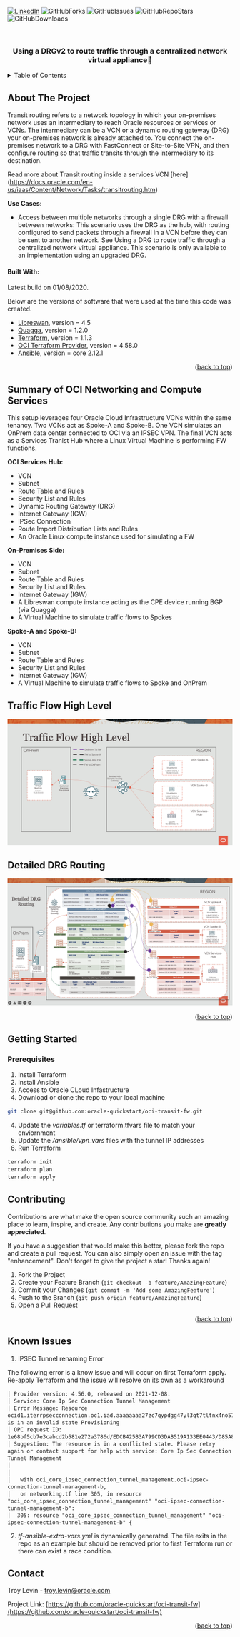 <div id="top"></div>
<!--
*** Thanks for checking out the Best-README-Template. If you have a suggestion
*** that would make this better, please fork the repo and create a pull request
*** or simply open an issue with the tag "enhancement".
*** Don't forget to give the project a star!
*** Thanks again! Now go create something AMAZING! :D
-->



<!-- PROJECT SHIELDS -->
<!--
*** I'm using markdown "reference style" links for readability.
*** Reference links are enclosed in brackets [ ] instead of parentheses ( ).
*** See the bottom of this document for the declaration of the reference variables
*** for contributors-url, forks-url, etc. This is an optional, concise syntax you may use.
*** https://www.markdownguide.org/basic-syntax/#reference-style-links
-->
<!-- [![Contributors][contributors-shield]][contributors-url] -->

[![LinkedIn][linkedin-shield]][linkedin-url]
![GitHubForks][forks-shield]
![GitHubIssues][issues-shield]
![GitHubRepoStars][stars-shield]
![GitHubDownloads][downloads-shield]

<!-- PROJECT LOGO -->
<br />
<div align="center">

  <h3 align="center">Using a DRGv2 to route traffic through a centralized network virtual appliance</h3>

</div>



<!-- TABLE OF CONTENTS -->
<details>
  <summary>Table of Contents</summary>
  <ol>
    <li>
      <a href="#about-the-project">About The Project</a>
      <ul>
        <li><a href="#built-with">Built With</a></li>
      </ul>
    </li>
    <li><a href="#Summary-of-OCI-Networking-and-Compute-Services">Summary of OCI Networking and Compute Services</a></li>        
    <li>
      <a href="#getting-started">Getting Started</a>
      <ul>
        <li><a href="#prerequisites">Prerequisites</a></li>
        <li><a href="#installation">Installation</a></li>
      </ul>
    </li>
    <li><a href="#Known Issues">Known Issues</a></li>
    <li><a href="#contact">Contact</a></li>
    <li><a href="#acknowledgments">Acknowledgments</a></li>
  </ol>
</details>



<!-- ABOUT THE PROJECT -->
## About The Project

Transit routing refers to a network topology in which your on-premises network uses an intermediary to reach Oracle resources or services or VCNs. The intermediary can be a VCN or a dynamic routing gateway (DRG)  your on-premises network is already attached to. You connect the on-premises network to a DRG with FastConnect or Site-to-Site VPN, and then configure routing so that traffic transits through the intermediary to its destination.

Read more about Transit routing inside a services VCN [here] (https://docs.oracle.com/en-us/iaas/Content/Network/Tasks/transitrouting.htm)

**Use Cases:**

* Access between multiple networks through a single DRG with a firewall between networks: This scenario uses the DRG as the hub, with routing configured to send packets through a firewall in a VCN before they can be sent to another network. See Using a DRG to route traffic through a centralized network virtual appliance. This scenario is only available to an implementation using an upgraded DRG.


#### Built With:

Latest build on 01/08/2020.

Below are the versions of software that were used at the time this code was created.

* [Libreswan](https://libreswan.org/), version = 4.5
* [Quagga](https://www.quagga.net/), version = 1.2.0
* [Terraform](https://www.terraform.io/), version = 1.1.3
* [OCI Terraform Provider](https://registry.terraform.io/providers/hashicorp/oci/latest), version = 4.58.0
* [Ansible](https://www.ansible.com/), version = core 2.12.1

<p align="right">(<a href="#top">back to top</a>)</p>

## Summary of OCI Networking and Compute Services

This setup leverages four Oracle Cloud Infrastructure VCNs within the same tenancy.  Two VCNs act as Spoke-A and Spoke-B.  One VCN simulates an OnPrem data center connected to OCI via an IPSEC VPN.  The final VCN acts as a Services Tranist Hub where a Linux Virtual Machine is performing FW functions.

**OCI Services Hub:**
* VCN
* Subnet
* Route Table and Rules
* Security List and Rules
* Dynamic Routing Gateway (DRG)
* Internet Gateway (IGW)
* IPSec Connection
* Route Import Distribution Lists and Rules
* An Oracle Linux compute instance used for simulating a FW

**On-Premises Side:**
* VCN
* Subnet
* Route Table and Rules
* Security List and Rules
* Internet Gateway (IGW)
* A Libreswan compute instance acting as the CPE device running BGP (via Quagga)
* A Virtual Machine to simulate traffic flows to Spokes

**Spoke-A and Spoke-B:**
* VCN
* Subnet
* Route Table and Rules
* Security List and Rules
* Internet Gateway (IGW)
* A Virtual Machine to simulate traffic flows to Spoke and OnPrem

## Traffic Flow High Level
![Traffic Flow High Level](traffic-flow.gif)
## Detailed DRG Routing
![Detailed DRG Routing](detailed-drg-routing.png)

<p align="right">(<a href="#top">back to top</a>)</p>

<!-- GETTING STARTED -->
## Getting Started

### Prerequisites
1. Install Terraform
2. Install Ansible
3. Access to Oracle CLoud Infastructure
3. Download or clone the repo to your local machine
  ```sh
  git clone git@github.com:oracle-quickstart/oci-transit-fw.git
  ```
4. Update the *variables.tf* or terraform.tfvars file to match your enviornment
5. Update the */ansible/vpn_vars* files with the tunnel IP addresses
6. Run Terraform
  ```sh
  terraform init
  terraform plan
  terraform apply
  ```

<!-- CONTRIBUTING -->
## Contributing

Contributions are what make the open source community such an amazing place to learn, inspire, and create. Any contributions you make are **greatly appreciated**.

If you have a suggestion that would make this better, please fork the repo and create a pull request. You can also simply open an issue with the tag "enhancement".
Don't forget to give the project a star! Thanks again!

1. Fork the Project
2. Create your Feature Branch (`git checkout -b feature/AmazingFeature`)
3. Commit your Changes (`git commit -m 'Add some AmazingFeature'`)
4. Push to the Branch (`git push origin feature/AmazingFeature`)
5. Open a Pull Request

<p align="right">(<a href="#top">back to top</a>)</p>

<!-- CONTACT -->
## Known Issues

1. IPSEC Tunnel renaming Error

The following error is a know issue and will occur on first Terraform apply.  Re-apply Terraform and the issue will resolve on its own as a workaround

```Error: 409-IncorrectState 
│ Provider version: 4.56.0, released on 2021-12-08.  
│ Service: Core Ip Sec Connection Tunnel Management 
│ Error Message: Resource ocid1.iterrpsecconnection.oc1.iad.aaaaaaaa27zc7qypdgg47yl3qt7tltnx4no57k2ypxpm63vmcrmamthcciza is in an invalid state Provisioning 
│ OPC request ID: 1e68bf5cb7e3cabcd2b581e272a3786d/EDCB425B3A799CD3DAB519A133EE0443/D85A86FA9B06CF360219D4CA8F309170 
│ Suggestion: The resource is in a conflicted state. Please retry again or contact support for help with service: Core Ip Sec Connection Tunnel Management
│ 
│ 
│   with oci_core_ipsec_connection_tunnel_management.oci-ipsec-connection-tunnel-management-b,
│   on networking.tf line 305, in resource "oci_core_ipsec_connection_tunnel_management" "oci-ipsec-connection-tunnel-management-b":
│  305: resource "oci_core_ipsec_connection_tunnel_management" "oci-ipsec-connection-tunnel-management-b" {
  ```
2. *tf-ansible-extra-vars.yml* is dynamically generated.  The file exits in the repo as an example but should be removed prior to first Terraform run or there can exist a race condition.

<!-- CONTACT -->
## Contact

Troy Levin - troy.levin@oracle.com

Project Link: [https://github.com/oracle-quickstart/oci-transit-fw](https://github.com/oracle-quickstart/oci-transit-fw)

<p align="right">(<a href="#top">back to top</a>)</p>

<!-- MARKDOWN LINKS & IMAGES -->
<!-- https://www.markdownguide.org/basic-syntax/#reference-style-links -->

[issues-shield]: https://img.shields.io/github/issues/oracle-quickstart/oci-transit-fw?logo=GitHub
[forks-shield]: https://img.shields.io/github/forks/oracle-quickstart/oci-transit-fw?logo=Github
[stars-shield]: https://img.shields.io/github/stars/oracle-quickstart/oci-transit-fw?logo=GitHub
[linkedin-shield]: https://img.shields.io/badge/-LinkedIn-black.svg?style=flat&logo=linkedin&colorB=555
[linkedin-url]: https://www.linkedin.com/in/troy-levin-6bb9a94/
[product-screenshot]: images/screenshot.png
[downloads-shield]: https://img.shields.io/github/downloads/oracle-quickstart/oci-transit-fw/total?logo=Github 